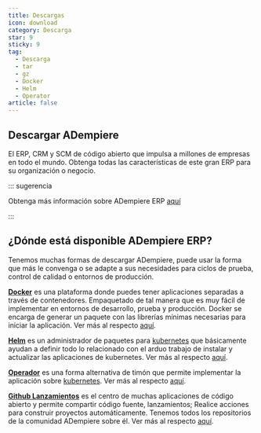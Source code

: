 ```yaml
---
title: Descargas
icon: download
category: Descarga
star: 9
sticky: 9
tag:
  - Descarga
  - tar
  - gz
  - Docker
  - Helm
  - Operator
article: false
---
```


## Descargar ADempiere

El ERP, CRM y SCM de código abierto que impulsa a millones de empresas en todo el mundo. Obtenga todas las características de este gran ERP para su organización o negocio.

::: sugerencia

Obtenga más información sobre ADempiere ERP [aquí](../docs)

:::

## ¿Dónde está disponible ADempiere ERP?

Tenemos muchas formas de descargar ADempiere, puede usar la forma que más le convenga o se adapte a sus necesidades para ciclos de prueba, control de calidad o entornos de producción.

[**Docker**](https://www.docker.com/) es una plataforma donde puedes tener aplicaciones separadas a través de contenedores. Empaquetado de tal manera que es muy fácil de implementar en entornos de desarrollo, prueba y producción. Docker se encarga de generar un paquete con las librerías mínimas necesarias para iniciar la aplicación. Ver más al respecto [aquí](docker.md).

[**Helm**](https://helm.sh/) es un administrador de paquetes para [kubernetes](https://kubernetes.io/) que básicamente ayudan a definir todo lo relacionado con el arduo trabajo de instalar y actualizar las aplicaciones de kubernetes. Ver más al respecto [aquí](helm.md).

[**Operador**](https://operatorhub.io/) 
es una forma alternativa de timón que permite implementar la aplicación sobre [kubernetes](https://kubernetes.io/). Ver más al respecto [aquí](operator.md).

[**Github Lanzamientos**](https://github.com/adempiere) es el centro de muchas aplicaciones de código abierto y permite compartir código fuente, lanzamientos; Realice acciones para construir proyectos automáticamente. Tenemos todos los repositorios de la comunidad ADempiere sobre él. Ver más al respecto [aquí](binary.md).
